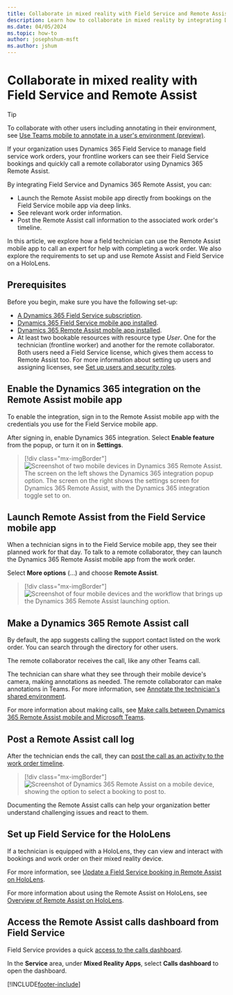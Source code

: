 ```yaml
---
title: Collaborate in mixed reality with Field Service and Remote Assist
description: Learn how to collaborate in mixed reality by integrating Dynamics 365 Field Service with Dynamics 365 Remote Assist.
ms.date: 04/05/2024
ms.topic: how-to
author: josephshum-msft
ms.author: jshum
---
```


# Collaborate in mixed reality with Field Service and Remote Assist

> [!TIP]
> To collaborate with other users including annotating in their environment, see [Use Teams mobile to annotate in a user's environment (preview)](annotate-teams-mobile.md).

If your organization uses Dynamics 365 Field Service to manage field service work orders, your frontline workers can see their Field Service bookings and quickly call a remote collaborator using Dynamics 365 Remote Assist.

By integrating Field Service and Dynamics 365 Remote Assist, you can:

- Launch the Remote Assist mobile app directly from bookings on the Field Service mobile app via deep links.
- See relevant work order information.
- Post the Remote Assist call information to the associated work order's timeline.

In this article, we explore how a field technician can use the Remote Assist mobile app to call an expert for help with completing a work order. We also explore the requirements to set up and use Remote Assist and Field Service on a HoloLens.

<!--
For a guided walkthrough, see the following video.

> [!VIDEO https://www.microsoft.com/en-us/videoplayer/embed/RE4yt5l]
-->
## Prerequisites

Before you begin, make sure you have the following set-up:

- [A Dynamics 365 Field Service subscription](buy-fs.md).
- [Dynamics 365 Field Service mobile app installed](mobile/set-up-field-service-mobile.md).
- [Dynamics 365 Remote Assist mobile app installed](/dynamics365/mixed-reality/remote-assist/deploy-remote-assist#download-and-install-the-app).
- At least two bookable resources with resource type *User*. One for the technician (frontline worker) and another for the remote collaborator. Both users need a Field Service license, which gives them access to Remote Assist too. For more information about setting up users and assigning licenses, see [Set up users and security roles](view-user-accounts-security-roles.md).

## Enable the Dynamics 365 integration on the Remote Assist mobile app

To enable the integration, sign in to the Remote Assist mobile app with the credentials you use for the Field Service mobile app.

After signing in, enable Dynamics 365 integration. Select **Enable feature** from the popup, or turn it on in **Settings**.

> [!div class="mx-imgBorder"]
> ![Screenshot of two mobile devices in Dynamics 365 Remote Assist. The screen on the left shows the Dynamics 365 integration popup option. The screen on the right shows the settings screen for Dynamics 365 Remote Assist, with the Dynamics 365 integration toggle set to on.](./media/remote-assist-field-service-ram-signin-ALL.png)

## Launch Remote Assist from the Field Service mobile app

When a technician signs in to the Field Service mobile app, they see their planned work for that day. To talk to a remote collaborator, they can launch the Dynamics 365 Remote Assist mobile app from the work order.

Select **More options** (&hellip;) and choose **Remote Assist**.

> [!div class="mx-imgBorder"]
> ![Screenshot of four mobile devices and the workflow that brings up the Dynamics 365 Remote Assist launching option.](./media/remote-assist-booking-deeplink.png)

## Make a Dynamics 365 Remote Assist call

By default, the app suggests calling the support contact listed on the work order. You can search through the directory for other users.

The remote collaborator receives the call, like any other Teams call.

The technician can share what they see through their mobile device's camera, making annotations as needed. The remote collaborator can make annotations in Teams. For more information, see [Annotate the technician's shared environment](/dynamics365/mixed-reality/remote-assist/mobile-app/annotate-shared-environment).

For more information about making calls, see [Make calls between Dynamics 365 Remote Assist mobile and Microsoft Teams](/dynamics365/mixed-reality/remote-assist/mobile-app/remote-assist-mobile-to-teams-calls).

## Post a Remote Assist call log

After the technician ends the call, they can [post the call as an activity to the work order timeline](/dynamics365/mixed-reality/remote-assist/mobile-app/fs-integration).

> [!div class="mx-imgBorder"]
> ![Screenshot of Dynamics 365 Remote Assist on a mobile device, showing the option to select a booking to post to.](./media/remote-assist-field-service-call-post-to-work-order-choose-BOTH.png)

Documenting the Remote Assist calls can help your organization better understand challenging issues and react to them.

## Set up Field Service for the HoloLens

If a technician is equipped with a HoloLens, they can view and interact with bookings and work order on their mixed reality device.

For more information, see [Update a Field Service booking in Remote Assist on HoloLens](/dynamics365/mixed-reality/remote-assist/update-field-service-booking-hololens).

For more information about using the Remote Assist on HoloLens, see [Overview of Remote Assist on HoloLens](/dynamics365/mixed-reality/remote-assist/overview-hololens).

## Access the Remote Assist calls dashboard from Field Service

Field Service provides a quick [access to the calls dashboard](/dynamics365/mixed-reality/remote-assist/calls-dashboard).

In the **Service** area, under **Mixed Reality Apps**, select **Calls dashboard** to open the dashboard.

[!INCLUDE[footer-include](../includes/footer-banner.md)]

